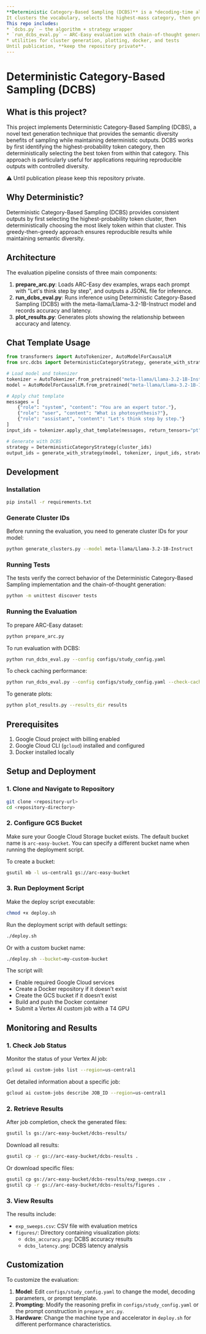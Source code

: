 ```yaml
---
**Deterministic Category-Based Sampling (DCBS)** is a *decoding-time algorithm and evaluation harness* for large-language models.  
It clusters the vocabulary, selects the highest-mass category, then greedily takes the top-probability token inside that category—yielding deterministic yet diverse text.  
This repo includes:
* `dcbs.py` – the algorithm + strategy wrapper  
* `run_dcbs_eval.py` – ARC-Easy evaluation with chain-of-thought generation  
* utilities for cluster generation, plotting, docker, and tests  
Until publication, **keep the repository private**.
---
```


# Deterministic Category-Based Sampling (DCBS)

## What is this project?

This project implements Deterministic Category-Based Sampling (DCBS), a novel text generation technique that provides the semantic diversity benefits of sampling while maintaining deterministic outputs. DCBS works by first identifying the highest-probability token category, then deterministically selecting the best token from within that category. This approach is particularly useful for applications requiring reproducible outputs with controlled diversity.

⚠️ Until publication please keep this repository private.

## Why Deterministic?

Deterministic Category-Based Sampling (DCBS) provides consistent outputs by first selecting the highest-probability token cluster, then deterministically choosing the most likely token within that cluster. This greedy-then-greedy approach ensures reproducible results while maintaining semantic diversity.

## Architecture

The evaluation pipeline consists of three main components:

1. **prepare_arc.py**: Loads ARC-Easy dev examples, wraps each prompt with "Let's think step by step", and outputs a JSONL file for inference.
2. **run_dcbs_eval.py**: Runs inference using Deterministic Category-Based Sampling (DCBS) with the meta-llama/Llama-3.2-1B-Instruct model and records accuracy and latency.
3. **plot_results.py**: Generates plots showing the relationship between accuracy and latency.

## Chat Template Usage

```python
from transformers import AutoTokenizer, AutoModelForCausalLM
from src.dcbs import DeterministicCategoryStrategy, generate_with_strategy

# Load model and tokenizer
tokenizer = AutoTokenizer.from_pretrained("meta-llama/Llama-3.2-1B-Instruct")
model = AutoModelForCausalLM.from_pretrained("meta-llama/Llama-3.2-1B-Instruct")

# Apply chat template
messages = [
    {"role": "system", "content": "You are an expert tutor."},
    {"role": "user", "content": "What is photosynthesis?"},
    {"role": "assistant", "content": "Let's think step by step."}
]
input_ids = tokenizer.apply_chat_template(messages, return_tensors="pt")

# Generate with DCBS
strategy = DeterministicCategoryStrategy(cluster_ids)
output_ids = generate_with_strategy(model, tokenizer, input_ids, strategy, max_new_tokens=100)
```

## Development

### Installation

```bash
pip install -r requirements.txt
```

### Generate Cluster IDs

Before running the evaluation, you need to generate cluster IDs for your model:

```bash
python generate_clusters.py --model meta-llama/Llama-3.2-1B-Instruct
```

### Running Tests

The tests verify the correct behavior of the Deterministic Category-Based Sampling implementation and the chain-of-thought generation:

```bash
python -m unittest discover tests
```

### Running the Evaluation

To prepare ARC-Easy dataset:

```bash
python prepare_arc.py
```

To run evaluation with DCBS:

```bash
python run_dcbs_eval.py --config configs/study_config.yaml
```

To check caching performance:

```bash
python run_dcbs_eval.py --config configs/study_config.yaml --check-cache
```

To generate plots:

```bash
python plot_results.py --results_dir results
```

## Prerequisites

1. Google Cloud project with billing enabled
2. Google Cloud CLI (`gcloud`) installed and configured
3. Docker installed locally

## Setup and Deployment

### 1. Clone and Navigate to Repository

```bash
git clone <repository-url>
cd <repository-directory>
```

### 2. Configure GCS Bucket

Make sure your Google Cloud Storage bucket exists. The default bucket name is `arc-easy-bucket`. You can specify a different bucket name when running the deployment script.

To create a bucket:
```bash
gsutil mb -l us-central1 gs://arc-easy-bucket
```

### 3. Run Deployment Script

Make the deploy script executable:
```bash
chmod +x deploy.sh
```

Run the deployment script with default settings:
```bash
./deploy.sh
```

Or with a custom bucket name:
```bash
./deploy.sh --bucket=my-custom-bucket
```

The script will:
- Enable required Google Cloud services
- Create a Docker repository if it doesn't exist
- Create the GCS bucket if it doesn't exist
- Build and push the Docker container
- Submit a Vertex AI custom job with a T4 GPU

## Monitoring and Results

### 1. Check Job Status

Monitor the status of your Vertex AI job:
```bash
gcloud ai custom-jobs list --region=us-central1
```

Get detailed information about a specific job:
```bash
gcloud ai custom-jobs describe JOB_ID --region=us-central1
```

### 2. Retrieve Results

After job completion, check the generated files:
```bash
gsutil ls gs://arc-easy-bucket/dcbs-results/
```

Download all results:
```bash
gsutil cp -r gs://arc-easy-bucket/dcbs-results .
```

Or download specific files:
```bash
gsutil cp gs://arc-easy-bucket/dcbs-results/exp_sweeps.csv .
gsutil cp -r gs://arc-easy-bucket/dcbs-results/figures .
```

### 3. View Results

The results include:
- `exp_sweeps.csv`: CSV file with evaluation metrics
- `figures/`: Directory containing visualization plots:
  - `dcbs_accuracy.png`: DCBS accuracy results
  - `dcbs_latency.png`: DCBS latency analysis

## Customization

To customize the evaluation:

1. **Model**: Edit `configs/study_config.yaml` to change the model, decoding parameters, or prompt template.
2. **Prompting**: Modify the reasoning prefix in `configs/study_config.yaml` or the prompt construction in `prepare_arc.py`.
3. **Hardware**: Change the machine type and accelerator in `deploy.sh` for different performance characteristics. 
